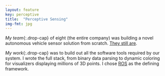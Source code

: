 ```yaml
---
layout: feature
key: perceptive
title:  "Perceptive Sensing"
img-fmt: jpg
---
```

*My team*{:.drop-cap}
of eight (the entire company) was building a novel autonomous vehicle sensor solution from scratch. [They still are](https://www.perceptivesensing.ai).

*My work*{:.drop-cap}
was to build out all the software tools required by our system. I wrote the full stack, from binary data parsing to dynamic coloring for visualizers displaying millions of 3D points. I chose [ROS](https://www.ros.org/blog/why-ros/) as the defining framework.